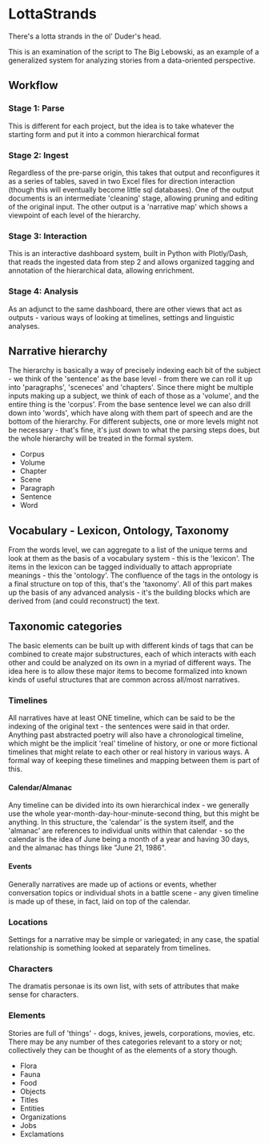 # LottaStrands
There's a lotta strands in the ol' Duder's head.

This is an examination of the script to The Big Lebowski, as an example of a generalized system for analyzing stories from a data-oriented perspective.

## Workflow
### Stage 1: Parse
This is different for each project, but the idea is to take whatever the starting form and put it into a common hierarchical format

### Stage 2: Ingest
Regardless of the pre-parse origin, this takes that output and reconfigures it as a series of tables, saved in two Excel files for direction interaction (though this will eventually become little sql databases).  One of the output documents is an intermediate 'cleaning' stage, allowing pruning and editing of the original input.  The other output is a 'narrative map' which shows a viewpoint of each level of the hierarchy.

### Stage 3: Interaction
This is an interactive dashboard system, built in Python with Plotly/Dash, that reads the ingested data from step 2 and allows organized tagging and annotation of the hierarchical data, allowing enrichment.

### Stage 4: Analysis
As an adjunct to the same dashboard, there are other views that act as outputs - various ways of looking at timelines, settings and linguistic analyses.


## Narrative hierarchy
The hierarchy is basically a way of precisely indexing each bit of the subject - we think of the 'sentence' as the base level - from there we can roll it up into 'paragraphs', 'sceneces' and 'chapters'. Since there might be multiple inputs making up a subject, we think of each of those as a 'volume', and the entire thing is the 'corpus'.  From the base sentence level we can also drill down into 'words', which have along with them part of speech and are the bottom of the hierarchy.  For different subjects, one or more levels might not be necessary - that's fine, it's just down to what the parsing steps does, but the whole hierarchy will be treated in the formal system.
- Corpus
- Volume
- Chapter
- Scene
- Paragraph
- Sentence
- Word

## Vocabulary - Lexicon, Ontology, Taxonomy
From the words level, we can aggregate to a list of the unique terms and look at them as the basis of a vocabulary system - this is the 'lexicon'.  The items in the lexicon can be tagged individually to attach appropriate meanings - this the 'ontology'.  The confluence of the tags in the ontology is a final structure on top of this, that's the 'taxonomy'.  All of this part makes up the basis of any advanced analysis - it's the building blocks which are derived from (and could reconstruct) the text.

## Taxonomic categories
The basic elements can be built up with different kinds of tags that can be combined to create major substructures, each of which interacts with each other and could be analyzed on its own in a myriad of different ways.  The idea here is to allow these major items to become formalized into known kinds of useful structures that are common across all/most narratives.

### Timelines
All narratives have at least ONE timeline, which can be said to be the indexing of the original text - the sentences were said in that order.  Anything past abstracted poetry will also have a chronological timeline, which might be the implicit 'real' timeline of history, or one or more fictional timelines that might relate to each other or real history in various ways. A formal way of keeping these timelines and mapping between them is part of this.

#### Calendar/Almanac
Any timeline can be divided into its own hierarchical index - we generally use the whole year-month-day-hour-minute-second thing, but this might be anything. In this structure, the 'calendar' is the system itself, and the 'almanac' are references to individual units within that calendar - so the calendar is the idea of June being a month of a year and having 30 days, and the almanac has things like "June 21, 1986".

#### Events
Generally narratives are made up of actions or events, whether conversation topics or individual shots in a battle scene - any given timeline is made up of these, in fact, laid on top of the calendar.

### Locations
Settings for a narrative may be simple or variegated; in any case, the spatial relationship is something looked at separately from timelines.

### Characters
The dramatis personae is its own list, with sets of attributes that make sense for characters.

### Elements
Stories are full of 'things' - dogs, knives, jewels, corporations, movies, etc. There may be any number of thes categories relevant to a story or not; collectively they can be thought of as the elements of a story though. 
- Flora
- Fauna
- Food
- Objects
- Titles
- Entities
- Organizations
- Jobs
- Exclamations
